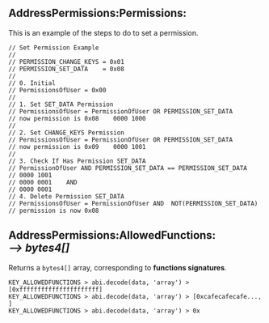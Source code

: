 
## AddressPermissions:Permissions:<address>

This is an example of the steps to do to set a permission.

```
// Set Permission Example
//
// PERMISSION_CHANGE_KEYS = 0x01
// PERMISSION_SET_DATA    = 0x08
//
// 0. Initial
// PermissionsOfUser = 0x00
//
// 1. Set SET_DATA Permission
// PermissionsOfUser = PermissionOfUser OR PERMISSION_SET_DATA
// now permission is 0x08    0000 1000
//
// 2. Set CHANGE_KEYS Permission
// PermissionsOfUser = PermissionOfUser OR PERMISSION_SET_DATA
// now permission is 0x09    0000 1001
//
// 3. Check If Has Permission SET_DATA
// PermissionOfUser AND PERMISSION_SET_DATA == PERMISSION_SET_DATA
// 0000 1001
// 0000 0001    AND
// 0000 0001
// 4. Delete Permission SET_DATA
// PermissionsOfUser = PermissionOfUser AND  NOT(PERMISSION_SET_DATA)
// permission is now 0x08
```

## AddressPermissions:AllowedFunctions:<address> --> bytes4[]

Returns a `bytes4[]` array, corresponding to **functions signatures**.

```
KEY_ALLOWEDFUNCTIONS > abi.decode(data, 'array') > [0xffffffffffffffffffffff]
KEY_ALLOWEDFUNCTIONS > abi.decode(data, 'array') > [0xcafecafecafe..., ]
KEY_ALLOWEDFUNCTIONS > abi.decode(data, 'array') > 0x
```

